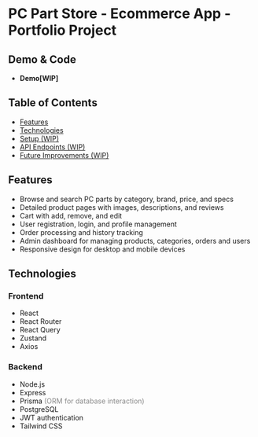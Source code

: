 # PC Part Store - Ecommerce App - Portfolio Project

## Demo & Code

- **Demo[WIP]**

## Table of Contents

- [Features](#features)
- [Technologies](#technologies)
- [Setup (WIP)](#setup)
- [API Endpoints (WIP)](#api-endpoints)
- [Future Improvements (WIP)](#future-improvements)

## Features

- Browse and search PC parts by category, brand, price, and specs
- Detailed product pages with images, descriptions, and reviews
- Cart with add, remove, and edit
- User registration, login, and profile management
- Order processing and history tracking
- Admin dashboard for managing products, categories, orders and users
- Responsive design for desktop and mobile devices

## Technologies

### Frontend

- React
- React Router
- React Query
- Zustand
- Axios

### Backend

- Node.js
- Express
- Prisma <span style="opacity: 0.5;"> (ORM for database interaction) </span>
- PostgreSQL
- JWT authentication
- Tailwind CSS
